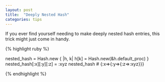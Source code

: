 ```yaml
---
layout: post
title:  "Deeply Nested Hash"
categories: tips
---
```


If you ever find yourself needing to make deeply nested hash entries, this trick might just come in handy.

<!--more-->

{% highlight ruby %}

nested_hash = Hash.new { |h, k| h[k] = Hash.new(&h.default_proc) }
nested_hash[:x][:y][:z] = :xyz
nested_hash # {:x=>{:y=>{:z=>:xyz}}}

{% endhighlight %}